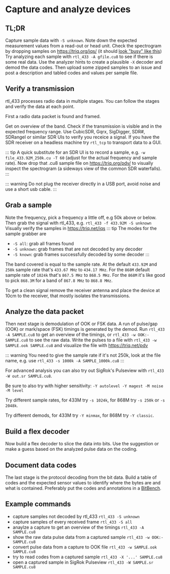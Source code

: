 # Capture and analyze devices

## TL;DR

Capture sample data with `-S unknown`. Note down the expected measurement values from a read-out or head unit.
Check the spectrogram by dropping samples on https://triq.org/iqs/ (it should [look "busy" like this](https://triq.org/iqs/#/honeywell/2Gig-DW10/g001_344.975M_250k.cu8))
Try analyzing each sample with `rtl_433 -A gfile.cu8` to see if there is some real data.
Use the analyzer hints to create a plausible `-X` decoder and demod the data codes.
Then upload some zipped samples to an issue and post a description and tabled codes and values per sample file.

## Verify a transmission

rtl_433 processes radio data in multiple stages. You can follow the stages and verify the data at each point.

First a radio data packet is found and framed.

Get on overview of the band. Check if the transmission is visible and in the expected frequency range.
Use CubicSDR, Gqrx, SigDigger, SDR#, SDRangel or similar SDR UIs to verify you receice a signal.
If you have the SDR receiver on a headless machine try `rtl_tcp` to transport data to a GUI.

::: tip
A quick substitute for an SDR UI is to record a sample, e.g. `-w file_433.92M_250k.cu -T 60` (adjust for the actual frequency and sample rate).
Now drop that .cu8 sample file on https://triq.org/pdv/ to visually inspect the spectrogram (a sideways view of the common SDR waterfalls).
:::

::: warning
Do not plug the receiver directly in a USB port, avoid noise and use a short usb cable.
:::

## Grab a sample

Note the frequency, pick a frequency a little off, e.g 50k above or below.
Then grab the signal with rtl_433, e.g. `rtl_433 -f 433.92M -S unknown`
Visually verify the samples in https://triq.net/iqs
::: tip
The modes for the sample grabber are
- `-S all`: grab all frames found
- `-S unknown`: grab frames that are not decoded by any decoder
- `-S known`: grab frames successfully decoded by some decoder
:::

The band covered is equal to the sample rate.
At the default `433.92M` and `250k` sample rate that's `433.67 MHz` to `434.17 MHz`.
For the `868M` default sample rate of `1024k` that's `867.5 MHz` to `868.5 MHz`.
For the `868M` it's like good to pick `868.3M` for a band of `867.8 MHz` to `868.8 MHz`.

To get a clean signal remove the receiver antenna and place the device at 10cm to the receiver, that mostly isolates the transmissions.

## Analyze the data packet

Then next stage is demodulation of OOK or FSK data.
A run of pulse/gap (OOK) or mark/space (FSK) timings is generated by the demod.
Run `rtl_433 -A SAMPLE.cu8` to get an overview of the timings,
or `rtl_433 -w OOK:- SAMPLE.cu8` to see the raw data.
Write the pulses to a file with `rtl_433 -w SAMPLE.ook SAMPLE.cu8`
and visualize the file with https://triq.net/pdv

::: warning
You need to give the sample rate if it's not 250k, look at the file name, e.g. use `rtl_433 -s 1000k -A SAMPLE_1000k.cu8`
:::

For advanced analysis you can also try out SigRok's Pulseview with `rtl_433 -W out.sr SAMPLE.cu8`.

Be sure to also try with higher sensitivity: `-Y autolevel -Y magest -M noise -M level`

Try different sample rates, for 433M try `-s 1024k`, for 868M try `-s 250k` or  `-s 2048k`.

Try different demods, for 433M try `-Y minmax`, for 868M try `-Y classic`.

## Build a flex decoder

Now build a flex decoder to slice the data into bits.
Use the suggestion or make a guess based on the analyzed pulse data on the coding.

## Document data codes

The last stage is the protocol decoding from the bit data.
Build a table of codes and the expected sensor values to identify where the bytes are and what is contained.
Preferably put the codes and annotations in a [BitBench](https://triq.net/bitbench).

## Example commands

- capture samples not decoded by rtl_433
  `rtl_433 -S unknown`
- capture samples of every received frame
  `rtl_433 -S all`
- anaylze a capture to get an overview of the timings
  `rtl_433 -A SAMPLE.cu8`
- show the raw data pulse data from a captured sample
  `rtl_433 -w OOK:- SAMPLE.cu8`
- convert pulse data from a capture to OOK file
  `rtl_433 -w SAMPLE.ook SAMPLE.cu8`
- try to read codes from a captured sample
  `rtl_433 -X '...' SAMPLE.cu8`
- open a captured sample in SigRok Pulseview
  `rtl_433 -W SAMPLE.sr SAMPLE.cu8`
